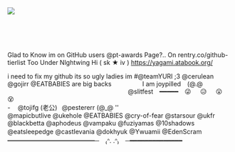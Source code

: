 
<img src="https://komarev.com/ghpvc/?username=peruere&color=5C5C5C&style=flat-square&label=ㅤㅤdeathnoteㅤvictimㅤcountㅤㅤ&base=13693">  

⠀⠀⠀⠀ <br> ⠀⠀⠀⠀ <br> ⠀⠀⠀⠀ <br> ⠀⠀⠀⠀ <br> 
Glad to Know im on GitHub users @pt-awards Page?.. On rentry.co/github-tierlist Too Under Nlghtwing Hi ( sk ★ iv )
https://yagami.atabook.org/

i need to fix my github its so ugly
ladies im #@teamYURI ;3 @ceruIean @gojirr @EATBABIES are big backs ⠀⠀⠀⠀⠀⠀ I am joypilled ⠀\(@.@ ⠀⠀⠀⠀⠀⠀⠀⠀⠀⠀⠀⠀⠀⠀⠀⠀⠀⠀⠀⠀⠀⠀⠀⠀⠀⠀ @slitfest ⠀━━━━━⠀ 😜⠀⠀😥⠀⠀😮⠀⠀😵 <br> -ㅤ @tojifg (老公)⠀@pestererr (@_@ '' ㅤㅤㅤㅤㅤㅤㅤㅤㅤㅤㅤㅤㅤㅤㅤ @mapicbutlive @ukehole @EATBABIES @cry-of-fear @starsour @ukfr @blackbetta @aphodeus @vampaku @fuziyamas @10shadows @eatsleepedge @castIevania @dokhyuk @Ywuamii @EdenScram ㅤㅤ
━━━━━━━━━━━━━━─⠀ ₍ᐢ. .ᐢ₎ ⠀─━━━━━━━━━━━━━━ ⠀⠀ ⠀⠀⠀ ⠀⠀⠀ ⠀⠀
<br>
⠀⠀⠀⠀ <br> ⠀⠀⠀⠀ <br> ⠀⠀⠀⠀ <br> ⠀⠀⠀⠀ <br> ⠀⠀⠀⠀ <br> ⠀⠀⠀⠀ <br> ⠀⠀⠀⠀ <br> ⠀⠀⠀⠀ <br> ⠀⠀⠀⠀ <br> ⠀⠀⠀⠀ <br>⠀⠀⠀⠀ <br> ⠀⠀⠀⠀ <br> ⠀⠀⠀⠀ <br> ⠀⠀⠀⠀ <br> ⠀⠀⠀⠀ <br> ⠀⠀⠀⠀ <br> ⠀⠀⠀⠀ <br> 
⠀⠀⠀⠀ <br> ⠀⠀⠀⠀ <br> ⠀⠀⠀⠀ <br> ⠀⠀⠀⠀ <br> ⠀⠀⠀⠀ <br> ⠀⠀⠀⠀ <br> ⠀⠀⠀⠀ <br> ⠀⠀⠀⠀ <br> ⠀⠀⠀⠀ <br> ⠀⠀⠀⠀ <br>⠀⠀⠀⠀ <br> ⠀⠀⠀⠀ <br> ⠀⠀⠀⠀ <br> ⠀⠀⠀⠀ <br> ⠀⠀⠀⠀ <br> ⠀⠀⠀⠀ <br> ⠀⠀⠀⠀ <br> 

